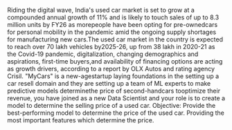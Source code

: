 Riding the digital wave, India's used car market is set to grow at a compounded annual growth of 
11% and is likely to touch sales of up to 8.3 million units by FY26 as morepeople 
have been opting for pre-ownedcars for personal mobility in the pandemic amid the ongoing 
supply shortages for manufacturing new cars.The used car market in the country is expected to 
reach over 70 lakh vehicles by2025-26, up from 38 lakh in 2020-21 as the Covid-19 pandemic, 
digitalization, changing demographics and aspirations, first-time buyers,and availability of 
financing options are acting as growth drivers, according to a report by OLX Autos and rating agency Crisil.
"MyCars" is a new-agestartup laying foundations in the setting up a car resell domain and they are
setting up a team of ML experts to make predictive models determinethe price of second-handcars tooptimize 
their revenue, you have joined as a new Data Scientist and your role is to create a model to determine the selling 
price of a used car.
Objective:
Provide the best-performing model to determine the price of the used car.
Providing the most important features which determine the price.
